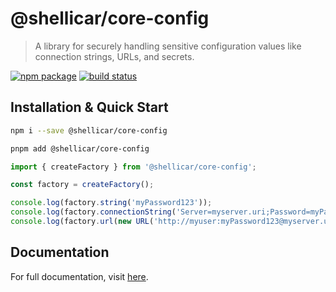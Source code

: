 # @shellicar/core-config

> A library for securely handling sensitive configuration values like connection strings, URLs, and secrets.

[![npm package](https://img.shields.io/npm/v/@shellicar/core-config.svg)](https://npmjs.com/package/@shellicar/core-config)
[![build status](https://github.com/shellicar/core-config/actions/workflows/node.js.yml/badge.svg)](https://github.com/shellicar/core-config/actions/workflows/node.js.yml)

## Installation & Quick Start

```sh
npm i --save @shellicar/core-config
```

```sh
pnpm add @shellicar/core-config
```

```ts
import { createFactory } from '@shellicar/core-config';

const factory = createFactory();

console.log(factory.string('myPassword123'));
console.log(factory.connectionString('Server=myserver.uri;Password=myPassword123'));
console.log(factory.url(new URL('http://myuser:myPassword123@myserver.uri')));
```

## Documentation

For full documentation, visit [here](https://github.com/shellicar/core-config).
